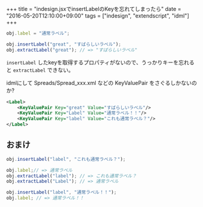 +++
title = "indesign.jsxでinsertLabelのKeyを忘れてしまったら"
date = "2016-05-20T12:10:00+09:00"
tags = ["indesign", "extendscript", "idml"]
+++


```js
obj.label = "通常ラベル";

obj.insertLabel("great", "すばらしいラベル");
obj.extractLabel("great"); // => "すばらしいラベル"
```

`insertLabel` したkeyを取得するプロパティがないので、うっかりキーを忘れると `extractLabel` できない。

idmlにして Spreads/Spread_xxx.xml などの KeyValuePair をさぐるしかないのか?

```xml
<Label>
	<KeyValuePair Key="great" Value="すばらしいラベル"/>
	<KeyValuePair Key="Label" Value="通常ラベル！！"/>
	<KeyValuePair Key="label" Value="これも通常ラベル？"/>
</Label>
```


## おまけ

```js
obj.insertLabel("label", "これも通常ラベル？");

obj.label;// => 通常ラベル
obj.extractLabel("label"); // => これも通常ラベル？
obj.extractLabel("Label"); // => 通常ラベル

obj.insertLabel("label", "通常ラベル！！");
obj.label; // => 通常ラベル！！
```



